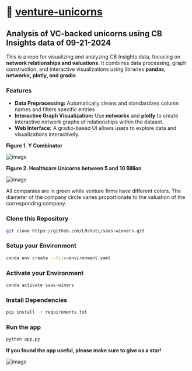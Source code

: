 # :unicorn: [venture-unicorns](https://leoncensh-networkx-saas.hf.space/) 

## Analysis of VC-backed unicorns using CB Insights data of 09-21-2024
This is a repo for visualizing and analyzing CB Insights data, focusing on **network relationships and valuations**. It combines data processing, graph construction, and interactive visualizations using libraries **pandas, networkx, plotly, and gradio**.

### Features
- **Data Preprocessing:** Automatically cleans and standardizes column names and filters specific entries 
- **Interactive Graph Visualization:** Use **networkx** and **plotly** to create interactive network graphs of relationships within the dataset.
- **Web Interface:** A gradio-based UI allows users to explore data and visualizations interactively.

**Figure 1. Y Combinator** 

![image](https://github.com/user-attachments/assets/728df22f-db7d-4fda-83e1-56a04fbd02af)

**Figure 2. Healthcare Unicorns between 5 and 10 Billion**

![image](https://github.com/user-attachments/assets/e5a79d25-ad27-40ae-ad55-f3b76415fc0a)

All companies are in green while venture firms have different colors. The diameter of the company circle varies proportionate to the valuation of the corresponding company. 

### Clone this Repository

```bash
git clone https://github.com/LNshuti/saas-winners.git
```

### Setup your Environment
```bash
conda env create --file=environment.yaml
```

### Activate your Environment
```bash
conda activate saas-winers
```

### Install Dependencies
```bash 
pip install -r requirements.txt
```

### Run the **app** 
```bash
python app.py
```
**If you found the app useful, please make sure to give us a star!**

![image](https://github.com/user-attachments/assets/9259c9c9-2930-4071-b9d5-780e6ffe3d40)
